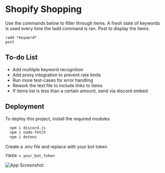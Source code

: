 # Shopify Shopping

Use the commands below to filter through items. A fresh slate of keywords is used every time the !add command is ran. Post to display the items.
```
!add *keyword*  
post
```

## To-do List

- Add multilple keyword recognition
- Add proxy integration to prevent rate limits
- Run more test-cases for error handling
- Rework the text file to include links to items
- If items list is less than a certain amount, send via discord embed
## Deployment

To deploy this project, install the required modules

```bash
  npm i discord.js
  npm i node-fetch
  npm i dotenv
```
Create a .env file and replace with your bot token

```env
TOKEN = your_bot_token
```

![App Screenshot](https://cdn.discordapp.com/attachments/907509097488863293/1084529854663381085/Screenshot_2023-03-12_at_1.33.57_PM.png)